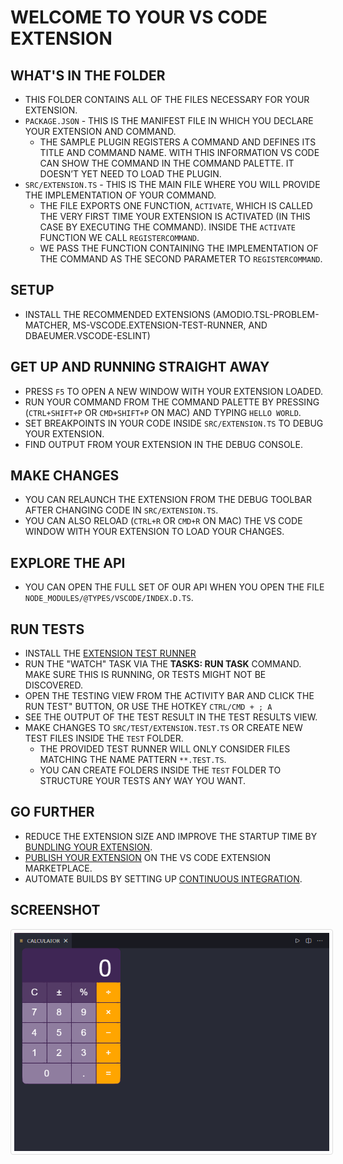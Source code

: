 # WELCOME TO YOUR VS CODE EXTENSION

## WHAT'S IN THE FOLDER

* THIS FOLDER CONTAINS ALL OF THE FILES NECESSARY FOR YOUR EXTENSION.
* `PACKAGE.JSON` - THIS IS THE MANIFEST FILE IN WHICH YOU DECLARE YOUR EXTENSION AND COMMAND.
  * THE SAMPLE PLUGIN REGISTERS A COMMAND AND DEFINES ITS TITLE AND COMMAND NAME. WITH THIS INFORMATION VS CODE CAN SHOW THE COMMAND IN THE COMMAND PALETTE. IT DOESN’T YET NEED TO LOAD THE PLUGIN.
* `SRC/EXTENSION.TS` - THIS IS THE MAIN FILE WHERE YOU WILL PROVIDE THE IMPLEMENTATION OF YOUR COMMAND.
  * THE FILE EXPORTS ONE FUNCTION, `ACTIVATE`, WHICH IS CALLED THE VERY FIRST TIME YOUR EXTENSION IS ACTIVATED (IN THIS CASE BY EXECUTING THE COMMAND). INSIDE THE `ACTIVATE` FUNCTION WE CALL `REGISTERCOMMAND`.
  * WE PASS THE FUNCTION CONTAINING THE IMPLEMENTATION OF THE COMMAND AS THE SECOND PARAMETER TO `REGISTERCOMMAND`.

## SETUP

* INSTALL THE RECOMMENDED EXTENSIONS (AMODIO.TSL-PROBLEM-MATCHER, MS-VSCODE.EXTENSION-TEST-RUNNER, AND DBAEUMER.VSCODE-ESLINT)


## GET UP AND RUNNING STRAIGHT AWAY

* PRESS `F5` TO OPEN A NEW WINDOW WITH YOUR EXTENSION LOADED.
* RUN YOUR COMMAND FROM THE COMMAND PALETTE BY PRESSING (`CTRL+SHIFT+P` OR `CMD+SHIFT+P` ON MAC) AND TYPING `HELLO WORLD`.
* SET BREAKPOINTS IN YOUR CODE INSIDE `SRC/EXTENSION.TS` TO DEBUG YOUR EXTENSION.
* FIND OUTPUT FROM YOUR EXTENSION IN THE DEBUG CONSOLE.

## MAKE CHANGES

* YOU CAN RELAUNCH THE EXTENSION FROM THE DEBUG TOOLBAR AFTER CHANGING CODE IN `SRC/EXTENSION.TS`.
* YOU CAN ALSO RELOAD (`CTRL+R` OR `CMD+R` ON MAC) THE VS CODE WINDOW WITH YOUR EXTENSION TO LOAD YOUR CHANGES.


## EXPLORE THE API

* YOU CAN OPEN THE FULL SET OF OUR API WHEN YOU OPEN THE FILE `NODE_MODULES/@TYPES/VSCODE/INDEX.D.TS`.

## RUN TESTS

* INSTALL THE [EXTENSION TEST RUNNER](HTTPS://MARKETPLACE.VISUALSTUDIO.COM/ITEMS?ITEMNAME=MS-VSCODE.EXTENSION-TEST-RUNNER)
* RUN THE "WATCH" TASK VIA THE **TASKS: RUN TASK** COMMAND. MAKE SURE THIS IS RUNNING, OR TESTS MIGHT NOT BE DISCOVERED.
* OPEN THE TESTING VIEW FROM THE ACTIVITY BAR AND CLICK THE RUN TEST" BUTTON, OR USE THE HOTKEY `CTRL/CMD + ; A`
* SEE THE OUTPUT OF THE TEST RESULT IN THE TEST RESULTS VIEW.
* MAKE CHANGES TO `SRC/TEST/EXTENSION.TEST.TS` OR CREATE NEW TEST FILES INSIDE THE `TEST` FOLDER.
  * THE PROVIDED TEST RUNNER WILL ONLY CONSIDER FILES MATCHING THE NAME PATTERN `**.TEST.TS`.
  * YOU CAN CREATE FOLDERS INSIDE THE `TEST` FOLDER TO STRUCTURE YOUR TESTS ANY WAY YOU WANT.

## GO FURTHER

* REDUCE THE EXTENSION SIZE AND IMPROVE THE STARTUP TIME BY [BUNDLING YOUR EXTENSION](HTTPS://CODE.VISUALSTUDIO.COM/API/WORKING-WITH-EXTENSIONS/BUNDLING-EXTENSION).
* [PUBLISH YOUR EXTENSION](HTTPS://CODE.VISUALSTUDIO.COM/API/WORKING-WITH-EXTENSIONS/PUBLISHING-EXTENSION) ON THE VS CODE EXTENSION MARKETPLACE.
* AUTOMATE BUILDS BY SETTING UP [CONTINUOUS INTEGRATION](HTTPS://CODE.VISUALSTUDIO.COM/API/WORKING-WITH-EXTENSIONS/CONTINUOUS-INTEGRATION).

## SCREENSHOT

<img src="https://raw.githubusercontent.com/ROHIT-SINGH-1/CodeCalc/main/screenshort/screenshort.png" alt="Calculator in action" style="border: 1px solid #ddd; border-radius: 4px; padding: 5px;">
